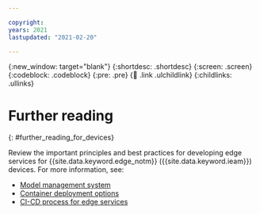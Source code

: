 ```yaml
---

copyright:
years: 2021
lastupdated: "2021-02-20"

---
```


{:new_window: target="blank"}
{:shortdesc: .shortdesc}
{:screen: .screen}
{:codeblock: .codeblock}
{:pre: .pre}
{:child: .link .ulchildlink}
{:childlinks: .ullinks}

# Further reading
{: #further_reading_for_devices}

Review the important principles and best practices for developing edge services for {{site.data.keyword.edge_notm}} ({{site.data.keyword.ieam}}) devices. For more information, see:

* [Model management system](model_management_details.md)
* [Container deployment options](container_deployment_options.md)
* [CI-CD process for edge services](cicd_process.md)
